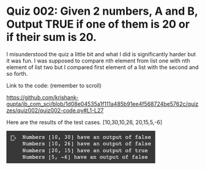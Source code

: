 # Quiz 002: Given 2 numbers, A and B, Output TRUE if one of them is 20 or if their sum is 20.

I misunderstood the quiz a little bit and what I did is significantly harder but it was fun. I was supposed to compare nth element from list one with nth element of list two but I compared first element of a list with the second and so forth.

Link to the code: (remember to scroll)

https://github.com/krishank-gupta/ib_com_sci/blob/1d08e04535a1f111a485b91ee4f568724be5762c/quizzes/quiz002/quiz002-code.py#L1-L27

Here are the results of the test cases. [10,30,10,26, 20,15,5,-6]

![quiz002-results](./quiz002-results.png)





